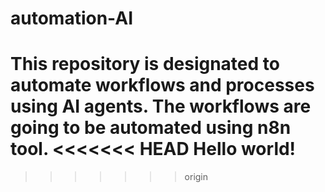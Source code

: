 # automation-AI
This repository is designated to automate workflows and processes using AI agents.
The workflows are going to be automated using n8n tool.
<<<<<<< HEAD
Hello world!
=======
>>>>>>> origin
